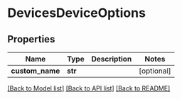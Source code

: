 # DevicesDeviceOptions

## Properties
Name | Type | Description | Notes
------------ | ------------- | ------------- | -------------
**custom_name** | **str** |  | [optional] 

[[Back to Model list]](../README.md#documentation-for-models) [[Back to API list]](../README.md#documentation-for-api-endpoints) [[Back to README]](../README.md)

